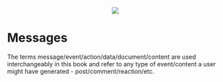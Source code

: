 <div style="text-align: center;">
    <img src="https://png.pngitem.com/pimgs/s/207-2073499_translate-platform-from-english-to-spanish-work-in.png">
</div>

# Messages

The terms message/event/action/data/document/content are used interchangeably in this book and refer to any type of event/content a user might have generated - post/comment/reaction/etc.

<!-- TODO: take stuff form the other messages.md doc

signal/noise ratio - message types & why we shouldn't wait for AI classification

- fallback/default presentation/rendering - how to display content if an application doesn't support a new activity type

tag type: disprove/correct - to combat misinformation & help crowdsource truth?

Why Headjack won't fall victim to stagnation and being stuck in time with this open standard and sort-of federation
https://signal.org/blog/the-ecosystem-is-moving/
- because messages will have default renderability
- because you'll always be able to click on items that your application cannot display properly and go to the application that produced them and see them properly

message type/format: price predictions with percentage possibilities, so that later reputations can be plotted based on the message type

tag type idea: prediction, and later with oracles credibility & track records could be automated



Announcement type

Pluggable visualization of different message types - configurable with styling


on editing messages:
https://twitter.com/VitalikButerin/status/1575890520403869696




https://en.wikipedia.org/wiki/Resource_Description_Framework
https://en.wikipedia.org/wiki/RDFa



https://spec.dsnp.org/DSNP/Announcements.html

- protobuf (protocol buffers) for message types?
- flatbuffers?
    https://en.wikipedia.org/wiki/FlatBuffers
- apache thrift? https://thrift.apache.org/


Farcaster Messages
https://hackmd.io/@farcasterxyz/ry2ff0lEj


Activity Streams formats?
https://spec.dsnp.org/ActivityContent/Overview.html



revisions of messages (edit/delete)
https://github.com/regular/ssb-revisions

New polling/info contribution ways
polling message type

TODO: look at Data models in ceramic!

“pit X vs Y”

shortcuts/links/references?

tombstone message
https://spec.dsnp.org/DSNP/Identity.html#retroactive-revocation-of-delegation

subreddits would be implemented by a special message type with a tag for the subreddit that people are posting into

updates to old post...
    - how would old unique URLs to the original posts get updated?
multiple edit events in parallel to the same original message? a fork? :|



update to post - as a diff, with different kinds of diff algos?

dislike button/protocol/spec? ⇒ reactions

https://en.wikipedia.org/wiki/Ontology_(information_science)
https://en.wikipedia.org/wiki/Web_Ontology_Language

https://en.wikipedia.org/wiki/Resource_Description_Framework

https://en.wikipedia.org/wiki/Microformat

https://en.wikipedia.org/wiki/Media_type

Post/rt/tag/mention/comment/quote/reply

concern: message standards...

https://schema.org/

https://en.wikipedia.org/wiki/Data_model

new types of messages get an on-chain ID so subscriptions are integer-based


messages contain their URIs and also a local timestamp - although that could be spoofed. It is however useful for ordering things in certain cases

also contain the current block height in addition to a unix timestamp

- not yet anchored content from one application can refer to other not yet anchored content from another application and then the anchors could be in such an order that an event references another event in a future block (because apps can share activity before it being anchored).
    - could this problem be ignored?




the <application_id>/<application_nonce> is embedded in a message that's being signed through an application/IDM such that it cannot suffer from a replay attack

- if a reply message has the URI to the original in non canonical form it would be harder for infrastructure to match those - it would have to translate the string URI to a number URI


Message type about binding something to a financial blockchain and making it illegal for the original creator to make a delete message - all exchange of ownership happens on the financial chain


- look into serialization formats & SSZ: https://twitter.com/varunsrin/status/1580710315175530496


message type: amplification - a type of proposal for others to follow someone as well
https://hackmd.io/IP-8snyMQfOGxV3LUjlJbA


https://ctzn.network/schemas
https://github.com/bluelinklabs/ctzn/tree/master/schemas



https://en.wikipedia.org/wiki/JSON-LD

constraints for messages - cannot be edited/deleted from another application? or it can?

https://atproto.com/guides/lexicon



-->
